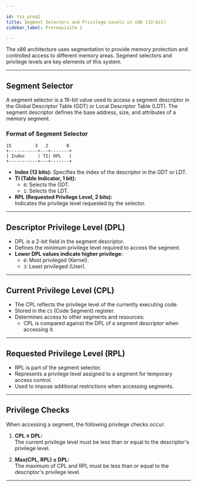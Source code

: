 ```yaml
---

id: tss_preq1  
title: Segment Selectors and Privilege Levels in x86 (32-bit)  
sidebar_label: Prerequisite 1  

---
```




The x86 architecture uses segmentation to provide memory protection and controlled access to different memory areas. Segment selectors and privilege levels are key elements of this system.

---

## **Segment Selector**

A segment selector is a 16-bit value used to access a segment descriptor in the Global Descriptor Table (GDT) or Local Descriptor Table (LDT). The segment descriptor defines the base address, size, and attributes of a memory segment.

### **Format of Segment Selector**

```
15         3   2       0
+-----------+---+-------+
| Index     | TI| RPL   |
+-----------+---+-------+
```

- **Index (13 bits):** Specifies the index of the descriptor in the GDT or LDT.  
- **TI (Table Indicator, 1 bit):**
  - `0`: Selects the GDT.  
  - `1`: Selects the LDT.  
- **RPL (Requested Privilege Level, 2 bits):**  
  Indicates the privilege level requested by the selector.  

---

## **Descriptor Privilege Level (DPL)**

- DPL is a 2-bit field in the segment descriptor.  
- Defines the minimum privilege level required to access the segment.  
- **Lower DPL values indicate higher privilege:**  
  - `0`: Most privileged (Kernel).  
  - `3`: Least privileged (User).  

---

## **Current Privilege Level (CPL)**

- The CPL reflects the privilege level of the currently executing code.  
- Stored in the `CS` (Code Segment) register.  
- Determines access to other segments and resources:  
  - CPL is compared against the DPL of a segment descriptor when accessing it.  

---

## **Requested Privilege Level (RPL)**

- RPL is part of the segment selector.  
- Represents a privilege level assigned to a segment for temporary access control.  
- Used to impose additional restrictions when accessing segments.  

---

## **Privilege Checks**

When accessing a segment, the following privilege checks occur:  

1. **CPL ≤ DPL:**  
   The current privilege level must be less than or equal to the descriptor's privilege level.  
   
2. **Max(CPL, RPL) ≤ DPL:**  
   The maximum of CPL and RPL must be less than or equal to the descriptor's privilege level.  

--- 
